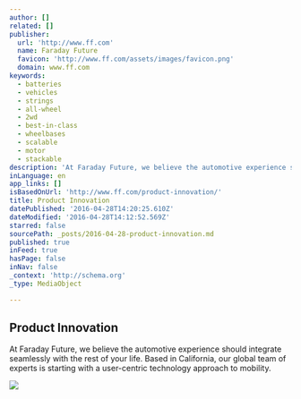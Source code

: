 ```yaml
---
author: []
related: []
publisher:
  url: 'http://www.ff.com'
  name: Faraday Future
  favicon: 'http://www.ff.com/assets/images/favicon.png'
  domain: www.ff.com
keywords:
  - batteries
  - vehicles
  - strings
  - all-wheel
  - 2wd
  - best-in-class
  - wheelbases
  - scalable
  - motor
  - stackable
description: 'At Faraday Future, we believe the automotive experience should integrate seamlessly with the rest of your life. Based in California, our global team of experts is starting with a user-centric technology approach to mobility.'
inLanguage: en
app_links: []
isBasedOnUrl: 'http://www.ff.com/product-innovation/'
title: Product Innovation
datePublished: '2016-04-28T14:20:25.610Z'
dateModified: '2016-04-28T14:12:52.569Z'
starred: false
sourcePath: _posts/2016-04-28-product-innovation.md
published: true
inFeed: true
hasPage: false
inNav: false
_context: 'http://schema.org'
_type: MediaObject

---
```

<article style=""><h1>Product Innovation</h1><p>At Faraday Future, we believe the automotive experience should integrate seamlessly with the rest of your life. Based in California, our global team of experts is starting with a user-centric technology approach to mobility.</p><img src="http://www.ff.com/assets/images/innovation-sequence/hotspots/power-storage.png" /></article>